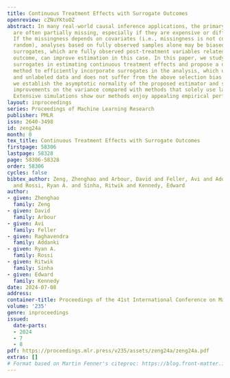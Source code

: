 ```yaml
---
title: Continuous Treatment Effects with Surrogate Outcomes
openreview: cZNuYKtoOZ
abstract: In many real-world causal inference applications, the primary outcomes (labels)
  are often partially missing, especially if they are expensive or difficult to collect.
  If the missingness depends on covariates (i.e., missingness is not completely at
  random), analyses based on fully observed samples alone may be biased. Incorporating
  surrogates, which are fully observed post-treatment variables related to the primary
  outcome, can improve estimation in this case. In this paper, we study the role of
  surrogates in estimating continuous treatment effects and propose a doubly robust
  method to efficiently incorporate surrogates in the analysis, which uses both labeled
  and unlabeled data and does not suffer from the above selection bias problem. Importantly,
  we establish the asymptotic normality of the proposed estimator and show possible
  improvements on the variance compared with methods that solely use labeled data.
  Extensive simulations show our methods enjoy appealing empirical performance.
layout: inproceedings
series: Proceedings of Machine Learning Research
publisher: PMLR
issn: 2640-3498
id: zeng24a
month: 0
tex_title: Continuous Treatment Effects with Surrogate Outcomes
firstpage: 58306
lastpage: 58328
page: 58306-58328
order: 58306
cycles: false
bibtex_author: Zeng, Zhenghao and Arbour, David and Feller, Avi and Addanki, Raghavendra
  and Rossi, Ryan A. and Sinha, Ritwik and Kennedy, Edward
author:
- given: Zhenghao
  family: Zeng
- given: David
  family: Arbour
- given: Avi
  family: Feller
- given: Raghavendra
  family: Addanki
- given: Ryan A.
  family: Rossi
- given: Ritwik
  family: Sinha
- given: Edward
  family: Kennedy
date: 2024-07-08
address:
container-title: Proceedings of the 41st International Conference on Machine Learning
volume: '235'
genre: inproceedings
issued:
  date-parts:
  - 2024
  - 7
  - 8
pdf: https://proceedings.mlr.press/v235/assets/zeng24a/zeng24a.pdf
extras: []
# Format based on Martin Fenner's citeproc: https://blog.front-matter.io/posts/citeproc-yaml-for-bibliographies/
---
```

